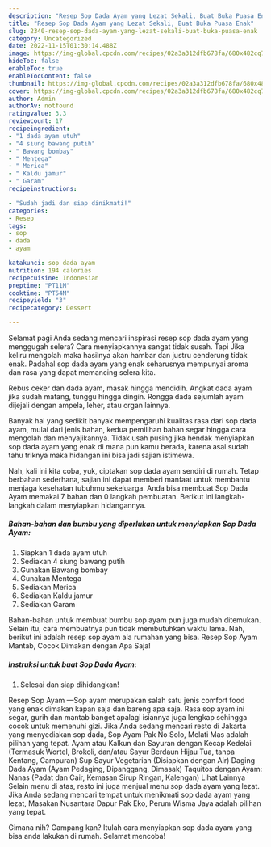 ```yaml
---
description: "Resep Sop Dada Ayam yang Lezat Sekali, Buat Buka Puasa Enak"
title: "Resep Sop Dada Ayam yang Lezat Sekali, Buat Buka Puasa Enak"
slug: 2340-resep-sop-dada-ayam-yang-lezat-sekali-buat-buka-puasa-enak
category: Uncategorized
date: 2022-11-15T01:30:14.488Z
image: https://img-global.cpcdn.com/recipes/02a3a312dfb678fa/680x482cq70/sop-dada-ayam-foto-resep-utama.jpg
hideToc: false
enableToc: true
enableTocContent: false
thumbnail: https://img-global.cpcdn.com/recipes/02a3a312dfb678fa/680x482cq70/sop-dada-ayam-foto-resep-utama.jpg
cover: https://img-global.cpcdn.com/recipes/02a3a312dfb678fa/680x482cq70/sop-dada-ayam-foto-resep-utama.jpg
author: Admin
authorAv: notfound
ratingvalue: 3.3
reviewcount: 17
recipeingredient:
- "1 dada ayam utuh"
- "4 siung bawang putih"
- " Bawang bombay"
- " Mentega"
- " Merica"
- " Kaldu jamur"
- " Garam"
recipeinstructions:

- "Sudah jadi dan siap dinikmati!"
categories:
- Resep
tags:
- sop
- dada
- ayam

katakunci: sop dada ayam 
nutrition: 194 calories
recipecuisine: Indonesian
preptime: "PT11M"
cooktime: "PT54M"
recipeyield: "3"
recipecategory: Dessert

---
```



Selamat pagi Anda sedang mencari inspirasi resep sop dada ayam yang menggugah selera? Cara menyiapkannya sangat tidak susah. Tapi Jika keliru mengolah maka hasilnya akan hambar dan justru cenderung tidak enak. Padahal sop dada ayam yang enak seharusnya mempunyai aroma dan rasa yang dapat memancing selera kita.


Rebus ceker dan dada ayam, masak hingga mendidih. Angkat dada ayam jika sudah matang, tunggu hingga dingin. Rongga dada sejumlah ayam dijejali dengan ampela, leher, atau organ lainnya.

Banyak hal yang sedikit banyak mempengaruhi kualitas rasa dari sop dada ayam, mulai dari jenis bahan, kedua pemilihan bahan segar hingga cara mengolah dan menyajikannya. Tidak usah pusing jika hendak menyiapkan sop dada ayam yang enak di mana pun kamu berada, karena asal sudah tahu triknya maka hidangan ini bisa jadi sajian istimewa.


Nah, kali ini kita coba, yuk, ciptakan sop dada ayam sendiri di rumah. Tetap berbahan sederhana, sajian ini dapat memberi manfaat untuk membantu menjaga kesehatan tubuhmu sekeluarga. Anda bisa membuat Sop Dada Ayam memakai 7 bahan dan 0 langkah pembuatan. Berikut ini langkah-langkah dalam menyiapkan hidangannya.

<!--inarticleads1-->

##### Bahan-bahan dan bumbu yang diperlukan untuk menyiapkan Sop Dada Ayam:

1. Siapkan 1 dada ayam utuh
1. Sediakan 4 siung bawang putih
1. Gunakan  Bawang bombay
1. Gunakan  Mentega
1. Sediakan  Merica
1. Sediakan  Kaldu jamur
1. Sediakan  Garam


Bahan-bahan untuk membuat bumbu sop ayam pun juga mudah ditemukan. Selain itu, cara membuatnya pun tidak membutuhkan waktu lama. Nah, berikut ini adalah resep sop ayam ala rumahan yang bisa. Resep Sop Ayam Mantab, Cocok Dimakan dengan Apa Saja! 

<!--inarticleads2-->

##### Instruksi untuk buat Sop Dada Ayam:


1. Selesai dan siap dihidangkan!

Resep Sop Ayam —Sop ayam merupakan salah satu jenis comfort food yang enak dimakan kapan saja dan bareng apa saja. Rasa sop ayam ini segar, gurih dan mantab banget apalagi isiannya juga lengkap sehingga cocok untuk memenuhi gizi. Jika Anda sedang mencari resto di Jakarta yang menyediakan sop dada, Sop Ayam Pak No Solo, Melati Mas adalah pilihan yang tepat. Ayam atau Kalkun dan Sayuran dengan Kecap Kedelai (Termasuk Wortel, Brokoli, dan/atau Sayur Berdaun Hijau Tua, tanpa Kentang, Campuran) Sup Sayur Vegetarian (Disiapkan dengan Air) Daging Dada Ayam (Ayam Pedaging, Dipanggang, Dimasak) Taquitos dengan Ayam: Nanas (Padat dan Cair, Kemasan Sirup Ringan, Kalengan) Lihat Lainnya Selain menu di atas, resto ini juga menjual menu sop dada ayam yang lezat. Jika Anda sedang mencari tempat untuk menikmati sop dada ayam yang lezat, Masakan Nusantara Dapur Pak Eko, Perum Wisma Jaya adalah pilihan yang tepat. 

Gimana nih? Gampang kan? Itulah cara menyiapkan sop dada ayam yang bisa anda lakukan di rumah. Selamat mencoba!
